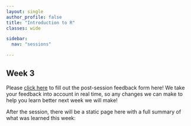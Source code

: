```yaml
---
layout: single
author_profile: false
title: "Introduction to R"
classes: wide

sidebar:
  nav: "sessions"

---
```


## Week 3



Please [click here](https://forms.gle/q4rbBKBui2NtRmi19) to fill out the post-session feedback form here! We take your feedback into account in real time, so any changes we can make to help you learn better next week we will make!


After the session, there will be a static page here with a full summary of what was learned this week:
